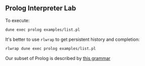## Prolog Interpreter Lab

To execute:

```bash
dune exec prolog examples/list.pl
```

It's better to use `rlwrap` to get persistent history and completion:

```bash
rlwrap dune exec prolog examples/list.pl
```

Our subset of Prolog is described by [this grammar](diagram.xhtml)

